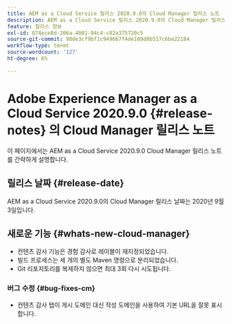 ```yaml
---
title: AEM as a Cloud Service 릴리스 2020.9.0의 Cloud Manager 릴리스 노트
description: AEM as a Cloud Service 릴리스 2020.9.0의 Cloud Manager 릴리스 노트
feature: 릴리스 정보
exl-id: 874ece8d-206a-4081-94c4-c82a375720c5
source-git-commit: 90de3cf9bf1c949667f4de109d0b517c6be22184
workflow-type: tm+mt
source-wordcount: '127'
ht-degree: 6%

---
```


# Adobe Experience Manager as a Cloud Service 2020.9.0 {#release-notes} 의 Cloud Manager 릴리스 노트

이 페이지에서는 AEM as a Cloud Service 2020.9.0 Cloud Manager 릴리스 노트를 간략하게 설명합니다.

## 릴리스 날짜 {#release-date}

AEM as a Cloud Service 2020.9.0의 Cloud Manager 릴리스 날짜는 2020년 9월 3일입니다.

## 새로운 기능 {#whats-new-cloud-manager}

* 컨텐츠 감사 기능은 경험 감사로 레이블이 재지정되었습니다.
* 빌드 프로세스는 세 개의 별도 Maven 명령으로 분리되었습니다.
* Git 리포지토리를 복제하지 않으면 최대 3회 다시 시도됩니다.

### 버그 수정 {#bug-fixes-cm}

* 컨텐츠 감사 탭이 게시 도메인 대신 작성 도메인을 사용하여 기본 URL을 잘못 표시합니다.
